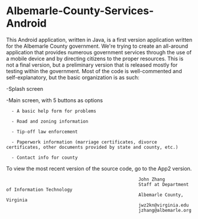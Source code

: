 # Albemarle-County-Services-Android
This Android application, written in Java, is a first version application written for the Albemarle County government.
We're trying to create an all-around application that provides numerous government services through the use of a mobile device
and by directing citizens to the proper resources. This is not a final version, but a preliminary version that is released 
mostly for testing within the government. Most of the code is well-commented and self-explanatory, but the basic
organization is as such:

-Splash screen

-Main screen, with 5 buttons as options

      - A basic help form for problems

      - Road and zoning information

      - Tip-off law enforcement

      - Paperwork information (marriage certificates, divorce certificates, other documents provided by state and county, etc.)

      - Contact info for county
      
To view the most recent version of the source code, go to the App2 version.

                                                      John Zhang
                                                      Staff at Department of Information Technology
                                                      Albemarle County, Virginia
                                                      jwz2kn@virginia.edu
                                                      jzhang@albemarle.org
                                                                        
